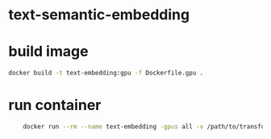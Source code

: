 # text-semantic-embedding

# build image 

```bash
docker build -t text-embedding:gpu -f Dockerfile.gpu .
```

# run container 
```bash
    docker run --rm --name text-embedding -gpus all -v /path/to/transformers_cache/:/home/solver/transformers_cache -p 8000:8000 text-embedding:gpu --port 8000 --host '0.0.0.0' --model_name Sahajtomar/french_semantic --chunk_size 128 --nb_workers 2
```

